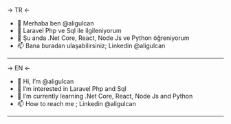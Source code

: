 -> TR <-
- 👋 Merhaba ben @aligulcan
- 👀 Laravel Php ve Sql ile ilgileniyorum
- 🌱 Şu anda .Net Core, React, Node Js ve Python öğreniyorum
- 📫 Bana buradan ulaşabilirsiniz; Linkedin @aligulcan
____________________________________________________________________
-> EN <-
- 👋 Hi, I’m @aligulcan
- 👀 I’m interested in Laravel Php and Sql
- 🌱 I’m currently learning .Net Core, React, Node Js and Python
- 📫 How to reach me ; Linkedin @aligulcan
_____________________________________________________________________
